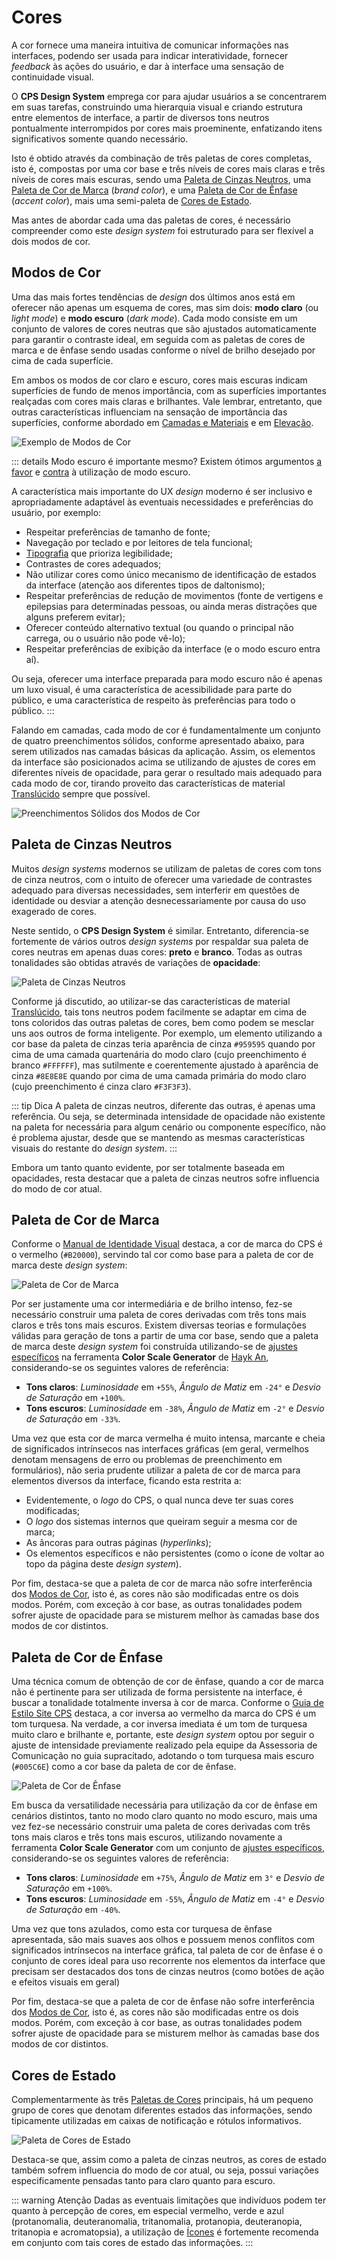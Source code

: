 # Cores

A cor fornece uma maneira intuitiva de comunicar informações nas interfaces, podendo ser usada para indicar interatividade, fornecer _feedback_ às ações do usuário, e dar à interface uma sensação de continuidade visual.

O **CPS Design System** emprega cor para ajudar usuários a se concentrarem em suas tarefas, construindo uma hierarquia visual e criando estrutura entre elementos de interface, a partir de diversos tons neutros pontualmente interrompidos por cores mais proeminente, enfatizando itens significativos somente quando necessário.

Isto é obtido através da combinação de três paletas de cores completas, isto é, compostas por uma cor base e três níveis de cores mais claras e três níveis de cores mais escuras, sendo uma [Paleta de Cinzas Neutros](#paleta-de-cinzas-neutros), uma [Paleta de Cor de Marca](#paleta-de-cor-de-marca) (_brand color_), e uma [Paleta de Cor de Ênfase](#paleta-de-cor-de-ênfase) (_accent color_), mais uma semi-paleta de [Cores de Estado](#cores-de-estado).

Mas antes de abordar cada uma das paletas de cores, é necessário compreender como este _design system_ foi estruturado para ser flexível a dois modos de cor.

## Modos de Cor

Uma das mais fortes tendências de _design_ dos últimos anos está em oferecer não apenas um esquema de cores, mas sim dois: **modo claro** (ou _light mode_) e **modo escuro** (_dark mode_). Cada modo consiste em um conjunto de valores de cores neutras que são ajustados automaticamente para garantir o contraste ideal, em seguida com as paletas de cores de marca e de ênfase sendo usadas conforme o nível de brilho desejado por cima de cada superfície.

Em ambos os modos de cor claro e escuro, cores mais escuras indicam superfícies de fundo de menos importância, com as superfícies importantes realçadas com cores mais claras e brilhantes. Vale lembrar, entretanto, que outras características influenciam na sensação de importância das superfícies, conforme abordado em [Camadas e Materiais](./camadas-e-materiais.md) e em [Elevação](./elevacao.md).

![Exemplo de Modos de Cor](~@source/assets/images/colors-sample-modes.png)

::: details Modo escuro é importante mesmo?
Existem ótimos argumentos [a favor](https://www.snoweb.io/en/website/dark-mode/) e [contra](https://www.androidauthority.com/dark-mode-1046425/) à utilização de modo escuro.

A característica mais importante do UX _design_ moderno é ser inclusivo e apropriadamente adaptável às eventuais necessidades e preferências do usuário, por exemplo:
- Respeitar preferências de tamanho de fonte;
- Navegação por teclado e por leitores de tela funcional;
- [Tipografia](./tipografia.md) que prioriza legibilidade;
- Contrastes de cores adequados;
- Não utilizar cores como único mecanismo de identificação de estados da interface (atenção aos diferentes tipos de daltonismo);
- Respeitar preferências de redução de movimentos (fonte de vertigens e epilepsias para determinadas pessoas, ou ainda meras distrações que alguns preferem evitar);
- Oferecer conteúdo alternativo textual (ou quando o principal não carrega, ou o usuário não pode vê-lo);
- Respeitar preferências de exibição da interface (e o modo escuro entra aí).

Ou seja, oferecer uma interface preparada para modo escuro não é apenas um luxo visual, é uma característica de acessibilidade para parte do público, e uma característica de respeito às preferências para todo o público.
:::

Falando em camadas, cada modo de cor é fundamentalmente um conjunto de quatro preenchimentos sólidos, conforme apresentado abaixo, para serem utilizados nas camadas básicas da aplicação. Assim, os elementos da interface são posicionados acima se utilizando de ajustes de cores em diferentes níveis de opacidade, para gerar o resultado mais adequado para cada modo de cor, tirando proveito das características de material [Translúcido](./camadas-e-materiais.md#translúcido) sempre que possível.

![Preenchimentos Sólidos dos Modos de Cor](~@source/assets/images/colors-modes-fills.png)

## Paleta de Cinzas Neutros

Muitos _design systems_ modernos se utilizam de paletas de cores com tons de cinza neutros, com o intuito de oferecer uma variedade de contrastes adequado para diversas necessidades, sem interferir em questões de identidade ou desviar a atenção desnecessariamente por causa do uso exagerado de cores.

Neste sentido, o **CPS Design System** é similar. Entretanto, diferencia-se fortemente de vários outros _design systems_ por respaldar sua paleta de cores neutras em apenas duas cores: **preto** e **branco**. Todas as outras tonalidades são obtidas através de variações de **opacidade**:

![Paleta de Cinzas Neutros](~@source/assets/images/colors-palette-gray.png)

Conforme já discutido, ao utilizar-se das características de material [Translúcido](./camadas-e-materiais.md#translúcido), tais tons neutros podem facilmente se adaptar em cima de tons coloridos das outras paletas de cores, bem como podem se mesclar uns aos outros de forma inteligente. Por exemplo, um elemento utilizando a cor base da paleta de cinzas teria aparência de cinza `#959595` quando por cima de uma camada quartenária do modo claro (cujo preenchimento é branco `#FFFFFF`), mas sutilmente e coerentemente ajustado à aparência de cinza `#8E8E8E` quando por cima de uma camada primária do modo claro (cujo preenchimento é cinza claro `#F3F3F3`).

::: tip Dica
A paleta de cinzas neutros, diferente das outras, é apenas uma referência. Ou seja, se determinada intensidade de opacidade não existente na paleta for necessária para algum cenário ou componente específico, não é problema ajustar, desde que se mantendo as mesmas características visuais do restante do _design system_.
:::

Embora um tanto quanto evidente, por ser totalmente baseada em opacidades, resta destacar que a paleta de cinzas neutros sofre influencia do modo de cor atual.

## Paleta de Cor de Marca

Conforme o [Manual de Identidade Visual](https://bkpsitecpsnew.blob.core.windows.net/uploadsitecps/sites/1/2023/03/2023_03_27_manual_de_identidade_visual_cps.pdf) destaca, a cor de marca do CPS é o vermelho (`#B20000`), servindo tal cor como base para a paleta de cor de marca deste _design system_:

![Paleta de Cor de Marca](~@source/assets/images/colors-palette-brand.png)

Por ser justamente uma cor intermediária e de brilho intenso, fez-se necessário construir uma paleta de cores derivadas com três tons mais claros e três tons mais escuros. Existem diversas teorias e formulações válidas para geração de tons a partir de uma cor base, sendo que a paleta de marca deste _design system_ foi construída utilizando-se de [ajustes específicos](https://hihayk.github.io/scale/#3/3/38/55/-2/-24/100/-33/b20000/178/0/0/white) na ferramenta **Color Scale Generator** de [Hayk An](https://hayk.design/), considerando-se os seguintes valores de referência:

- **Tons claros**: _Luminosidade_ em `+55%`, _Ângulo de Matiz_ em `-24°` e _Desvio de Saturação_ em `+100%`.
- **Tons escuros**: _Luminosidade_ em `-38%`, _Ângulo de Matiz_ em `-2°` e _Desvio de Saturação_ em `-33%`.

Uma vez que esta cor de marca vermelha é muito intensa, marcante e cheia de significados intrínsecos nas interfaces gráficas (em geral, vermelhos denotam mensagens de erro ou problemas de preenchimento em formulários), não seria prudente utilizar a paleta de cor de marca para elementos diversos da interface, ficando esta restrita a:

- Evidentemente, o _logo_ do CPS, o qual nunca deve ter suas cores modificadas;
- O _logo_ dos sistemas internos que queiram seguir a mesma cor de marca;
- As âncoras para outras páginas (_hyperlinks_);
- Os elementos específicos e não persistentes (como o ícone de voltar ao topo da página deste _design system_).

Por fim, destaca-se que a paleta de cor de marca não sofre interferência dos [Modos de Cor](#modos-de-cor), isto é, as cores não são modificadas entre os dois modos. Porém, com exceção à cor base, as outras tonalidades podem sofrer ajuste de opacidade para se misturem melhor às camadas base dos modos de cor distintos.

## Paleta de Cor de Ênfase

Uma técnica comum de obtenção de cor de ênfase, quando a cor de marca não é pertinente para ser utilizada de forma persistente na interface, é buscar a tonalidade totalmente inversa à cor de marca. Conforme o [Guia de Estilo Site CPS](https://cps.sp.gov.br/guia-estilo/) destaca, a cor inversa ao vermelho da marca do CPS é um tom turquesa. Na verdade, a cor inversa imediata é um tom de turquesa muito claro e brilhante e, portante, este _design system_ optou por seguir o ajuste de intensidade previamente realizado pela equipe da Assessoria de Comunicação no guia supracitado, adotando o tom turquesa mais escuro (`#005C6E`) como a cor base da paleta de cor de ênfase.

![Paleta de Cor de Ênfase](~@source/assets/images/colors-palette-accent.png)

Em busca da versatilidade necessária para utilização da cor de ênfase em cenários distintos, tanto no modo claro quanto no modo escuro, mais uma vez fez-se necessário construir uma paleta de cores derivadas com três tons mais claros e três tons mais escuros, utilizando novamente a ferramenta **Color Scale Generator** com um conjunto de [ajustes específicos](https://hihayk.github.io/scale/#3/3/55/75/-4/3/100/-40/005C6E/0/92/110/white), considerando-se os seguintes valores de referência:

- **Tons claros**: _Luminosidade_ em `+75%`, _Ângulo de Matiz_ em `3°` e _Desvio de Saturação_ em `+100%`.
- **Tons escuros**: _Luminosidade_ em `-55%`, _Ângulo de Matiz_ em `-4°` e _Desvio de Saturação_ em `-40%`.

Uma vez que tons azulados, como esta cor turquesa de ênfase apresentada, são mais suaves aos olhos e possuem menos conflitos com significados intrínsecos na interface gráfica, tal paleta de cor de ênfase é o conjunto de cores ideal para uso recorrente nos elementos da interface que precisam ser destacados dos tons de cinzas neutros (como botões de ação e efeitos visuais em geral)

Por fim, destaca-se que a paleta de cor de ênfase não sofre interferência dos [Modos de Cor](#modos-de-cor), isto é, as cores não são modificadas entre os dois modos. Porém, com exceção à cor base, as outras tonalidades podem sofrer ajuste de opacidade para se misturem melhor às camadas base dos modos de cor distintos.

## Cores de Estado

Complementarmente às três [Paletas de Cores](#paletas-de-cores) principais, há um pequeno grupo de cores que denotam diferentes estados das informações, sendo tipicamente utilizadas em caixas de notificação e rótulos informativos.

![Paleta de Cores de Estado](~@source/assets/images/colors-states.png)

Destaca-se que, assim como a paleta de cinzas neutros, as cores de estado também sofrem influencia do modo de cor atual, ou seja, possui variações especificamente pensadas tanto para claro quanto para escuro.

::: warning Atenção
Dadas as eventuais limitações que indivíduos podem ter quanto à percepção de cores, em especial vermelho, verde e azul (protanomalia, deuteranomalia, tritanomalia, protanopia, deuteranopia, tritanopia e acromatopsia), a utilização de [Ícones](./icones.md) é fortemente recomenda em conjunto com tais cores de estado das informações.
:::
